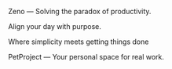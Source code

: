 Zeno — Solving the paradox of productivity.


Align your day with purpose.

Where simplicity meets getting things done

PetProject — Your personal space for real work.